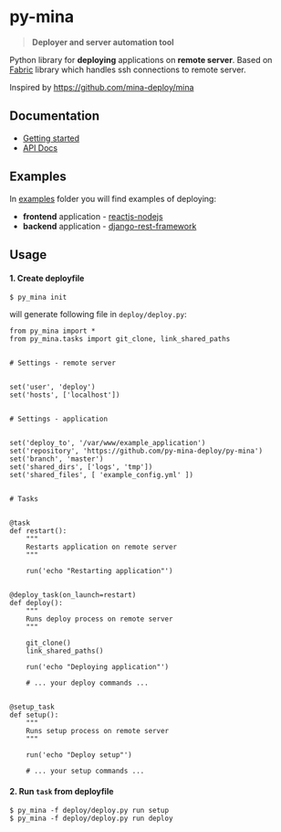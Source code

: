 # py-mina

> __Deployer and server automation tool__

Python library for __deploying__ applications on __remote server__. Based on [Fabric](http://www.fabfile.org/) library which handles ssh connections to remote server.

Inspired by https://github.com/mina-deploy/mina

## Documentation

* [Getting started](docs/getting-started.md)
* [API Docs](docs/apidocs.md)

## Examples

In [examples](examples) folder you will find examples of deploying:

* __frontend__ application - [reactjs-nodejs](examples/reactjs-nodejs)
* __backend__ application - [django-rest-framework](examples/django-rest-framework)


## Usage

#### 1. Create deployfile

```
$ py_mina init
```

will generate following file in `deploy/deploy.py`:

```
from py_mina import *
from py_mina.tasks import git_clone, link_shared_paths


# Settings - remote server


set('user', 'deploy')
set('hosts', ['localhost'])


# Settings - application


set('deploy_to', '/var/www/example_application')
set('repository', 'https://github.com/py-mina-deploy/py-mina')
set('branch', 'master')
set('shared_dirs', ['logs', 'tmp'])
set('shared_files', [ 'example_config.yml' ])


# Tasks


@task
def restart():
	"""
	Restarts application on remote server
	"""

	run('echo "Restarting application"')


@deploy_task(on_launch=restart)
def deploy():
	"""
	Runs deploy process on remote server
	"""

	git_clone()
	link_shared_paths()

	run('echo "Deploying application"')

	# ... your deploy commands ...


@setup_task
def setup():
	"""
	Runs setup process on remote server
	"""

	run('echo "Deploy setup"')

	# ... your setup commands ...
```

#### 2. Run `task` from deployfile

```
$ py_mina -f deploy/deploy.py run setup
$ py_mina -f deploy/deploy.py run deploy
```